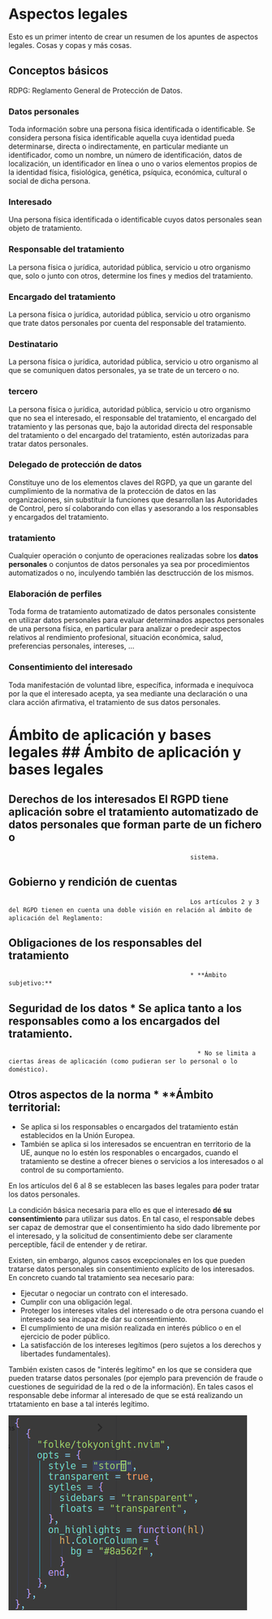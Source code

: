 # Aspectos legales

Esto es un primer intento de crear un resumen de los apuntes de aspectos
legales. Cosas y copas y más cosas.

## Conceptos básicos

RDPG: Reglamento General de Protección de Datos.

### Datos personales

Toda información sobre una persona física identificada o identificable.
Se considera persona física identificable aquella cuya identidad pueda determinarse, directa o indirectamente, en particular mediante un identificador, como un nombre, un número de identificación, datos de localización, un identificador en línea o uno o varios elementos propios de la identidad física, fisiológica, genética, psíquica, económica, cultural o social de dicha persona.

### Interesado

Una persona física identificada o identificable cuyos datos personales sean objeto de tratamiento.

### Responsable del tratamiento

La persona física o jurídica, autoridad pública, servicio u otro organismo que, solo o junto con otros, determine los fines y medios del tratamiento.

###  Encargado del tratamiento

La persona física o jurídica, autoridad pública, servicio u otro organismo que trate datos personales por cuenta del responsable del tratamiento.

### Destinatario

La persona física o jurídica, autoridad pública, servicio u otro organismo al que se comuniquen datos personales, ya se trate de un tercero o no.

### tercero

La persona física o jurídica, autoridad pública, servicio u otro organismo que no sea el interesado, el responsable del tratamiento, el encargado del tratamiento y las personas que, bajo la autoridad directa del responsable del tratamiento o del encargado del tratamiento, estén autorizadas para tratar datos personales.

### Delegado de protección de datos

Constituye uno de los elementos claves
del RGPD, ya que un garante del cumplimiento de la normativa de la protección de datos en las organizaciones, sin substituir la funciones que desarrollan las Autoridades de Control, pero sí colaborando con ellas y asesorando a los responsables y encargados del tratamiento.

### tratamiento

Cualquier operación o conjunto de operaciones realizadas sobre los **datos personales** o conjuntos de datos personales ya sea por procedimientos automatizados o no, inculyendo también las desctrucción de los mismos.

### Elaboración de perfiles

Toda forma de tratamiento automatizado de datos personales consistente en utilizar datos personales para evaluar determinados aspectos personales de una persona física, en particular para analizar o predecir aspectos relativos al rendimiento profesional, situación económica, salud, preferencias personales, intereses, ...

### Consentimiento del interesado

Toda manifestación de voluntad libre, específica, informada e inequívoca por la que el interesado acepta, ya sea mediante una declaración o una clara acción afirmativa, el tratamiento de sus datos personales.

                                                    
                                                    
# Ámbito de aplicación y bases legales              ## Ámbito de aplicación y bases legales
                                                    
## Derechos de los interesados                        El RGPD tiene aplicación sobre el **tratamiento automatizado** de **datos personales**  que forman parte de un fichero o
                                                      sistema.
## Gobierno y rendición de cuentas                  
                                                      Los artículos 2 y 3 del RGPD tienen en cuenta una doble visión en relación al ámbito de aplicación del Reglamento:
## Obligaciones de los responsables del tratamiento 
                                                      * **Ámbito subjetivo:**
## Seguridad de los datos                               * Se aplica tanto a los responsables como a los encargados del tratamiento.
                                                        * No se limita a ciertas áreas de aplicación (como pudieran ser lo personal o lo doméstico).
## Otros aspectos de la norma                         * **Ámbito **territorial:**
  * Se aplica si los responsables o encargados del tratamiento están establecidos en la Unión Europea.
  * También se aplica si los interesados se encuentran en territorio de la UE, aunque no lo estén los responables o
  encargados, cuando el tratamiento se destine a ofrecer bienes o servicios a los interesados o al control de su
  comportamiento.

En los artículos del 6 al 8 se establecen las bases legales para poder tratar los datos personales.

La condición básica necesaria para ello es que el interesado **dé su consentimiento** para utilizar sus datos. En tal
caso, el responsable debes ser capaz de demostrar que el consentimiento ha sido dado libremente por el interesado, y
la solicitud de consentimiento debe ser claramente perceptible, fácil de entender y de retirar.

Existen, sin embargo, algunos casos excepcionales en los que pueden tratarse datos personales sin consentimiento
explícito de los interesados. En concreto cuando tal tratamiento sea necesario para:

* Ejecutar o negociar un contrato con el interesado.
* Cumplir con una obligación legal.
* Proteger los intereses vitales del interesado o de otra persona cuando el interesado sea incapaz de dar su
consentimiento.
* El cumplimiento de una misión realizada en interés público o en el ejercicio de poder público.
* La satisfacción de los intereses legítimos (pero sujetos a los derechos y libertades fundamentales).

También existen casos de "interés legítimo" en los que se considera que pueden tratarse datos personales (por ejemplo
para prevención de fraude o cuestiones de seguiridad de la red o de la información). En tales casos el responsable debe
informar al interesado de que se está realizando un trtatamiento en base a tal interés legítimo.

![alt text](image.png)